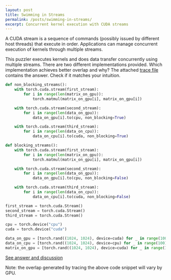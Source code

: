 ```yaml
---
layout: post
title: Swimming in Streams
permalink: /posts/swimming-in-streams/
excerpt: Concurrent kernel execution with CUDA streams
---
```


A CUDA stream is a sequence of commands (possibly issued by different host threads) that execute in
order. Applications can manage concurrent execution of kernels through multiple streams.

This puzzler executes kernels and does data transfer concurrently using multiple streams. There are two
different implementations provided. Which implementation achieves better overlap and why? The
attached [trace file](/streams/swimming_in_streams.json.gz) contains the answer. Check if it matches your intuition.

```python
def non_blocking_streams():
    with torch.cuda.stream(first_stream):
        for i in range(len(matrix_on_gpu)):
            torch.matmul(matrix_on_gpu[i], matrix_on_gpu[i])

    with torch.cuda.stream(second_stream):
        for i in range(len(data_on_gpu)):
            data_on_gpu[i].to(cpu, non_blocking=True)

    with torch.cuda.stream(third_stream):
        for i in range(len(data_on_cpu)):
            data_on_cpu[i].to(cuda, non_blocking=True)

def blocking_streams():
    with torch.cuda.stream(first_stream):
        for i in range(len(matrix_on_gpu)):
            torch.matmul(matrix_on_gpu[i], matrix_on_gpu[i])

    with torch.cuda.stream(second_stream):
        for i in range(len(data_on_gpu)):
            data_on_gpu[i].to(cpu, non_blocking=False)

    with torch.cuda.stream(third_stream):
        for i in range(len(data_on_cpu)):
            data_on_cpu[i].to(cuda, non_blocking=False)

first_stream = torch.cuda.Stream()
second_stream = torch.cuda.Stream()
third_stream = torch.cuda.Stream()

cpu = torch.device("cpu")
cuda = torch.device("cuda")

data_on_gpu = [torch.rand((1024, 1024), device=cuda) for _ in range(100)]
data_on_cpu = [torch.rand((1024, 1024), device=cpu) for _ in range(100)]
matrix_on_gpu = [torch.rand((1024, 1024), device=cuda) for _ in range(1000)]
```

[See answer and discussion](/swimming-in-streams-answer)

Note: the overlap generated by tracing the above code snippet will vary by GPU.
